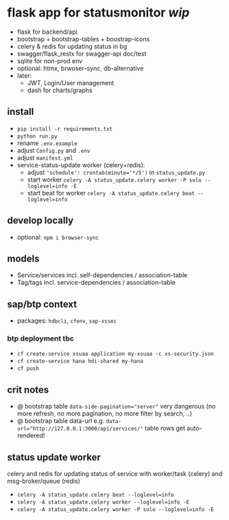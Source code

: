 # flask app for statusmonitor *wip*
- flask for backend/api
- bootstrap + bootstrap-tables + boostrap-icons
- celery & redis for updating status in bg
- swagger/flask_restx for swagger-api doc/test
- sqlite for non-prod env
- optional: htmx, brwoser-sync, db-alternative
- later: 
    - JWT, Login/User management
    - dash for charts/graphs


## install
- `pip install -r requirements.txt`
- `python run.py`
- rename `.env.example`
- adjust `Config.py` and `.env`
- adjust `manifest.yml` 
- service-status-update worker (celery+redis):
    - adjust `'schedule': crontab(minute='*/5')` in `status_update.py`
    - start worker `celery -A status_update.celery worker -P solo --loglevel=info -E`
    - start beat for worker `celery -A status_update.celery beat --loglevel=info`

## develop locally
- optional: `npm i browser-sync`

## models
- Service/services incl. self-dependencies / association-table
- Tag/tags incl. service-dependencies / association-table

## sap/btp context
- packages: `hdbcli`, `cfenv`, `sap-xssec`

### btp deployment tbc
- `cf create-service xsuaa application my-xsuaa -c xs-security.json`
- `cf create-service hana hdi-shared my-hana`
- `cf push` 


## crit notes
- @ bootstrap table `data-side-pagination="server"` very dangerous (no more refresh, no more pagination, no more filter by search, ..)
- @ bootstrap table data-url e.g. `data-url="http://127.0.0.1:3000/api/services/"` table rows get auto-rendered!


## status update worker
celery and redis for updating status of service with worker/task (celery) and msg-broker/queue (redis)
- `celery -A status_update.celery beat --loglevel=info`
- `celery -A status_update.celery worker --loglevel=info -E`
- `celery -A status_update.celery worker -P solo --loglevel=info -E`